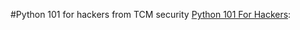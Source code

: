 #Python 101 for hackers from TCM security [Python 101 For Hackers](https://academy.tcm-sec.com/p/python-101-for-hackers):

